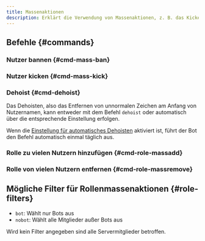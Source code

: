 ```yaml
---
title: Massenaktionen
description: Erklärt die Verwendung von Massenaktionen, z. B. das Kicken oder Bannen von mehreren Nutzern oder Hinzufügen/Entfernen von Rollen dieser.
---
```


## Befehle {#commands}

### Nutzer bannen {#cmd-mass-ban}

<Command slash="mass ban reason:Grund users:Liste von Nutzern, getrennt mit &quot; &quot;, &quot;,&quot; oder &quot;;&quot;" message="mass ban <Grund> <Liste von Nutzern, getrennt mit &quot; &quot;, &quot;,&quot; oder &quot;;&quot;>"></Command>

### Nutzer kicken {#cmd-mass-kick}

<Command slash="mass kick reason:Grund users:Liste von Nutzern, getrennt mit &quot; &quot;, &quot;,&quot; oder &quot;;&quot;" message="mass kick <Grund> <Liste von Nutzern, getrennt mit &quot; &quot;, &quot;,&quot; oder &quot;;&quot;>"></Command>

### Dehoist {#cmd-dehoist}

Das Dehoisten, also das Entfernen von unnormalen Zeichen am Anfang von Nutzernamen, kann entweder mit dem Befehl `dehoist` oder automatisch über die entsprechende Einstellung erfolgen.

Wenn die [Einstellung für automatisches Dehoisten](./settings#setting-auto-dehoist) aktiviert ist, führt der Bot den Befehl automatisch einmal täglich aus.

### Rolle zu vielen Nutzern hinzufügen {#cmd-role-massadd}

<Command slash="role massadd role:Rolle [filter:Filter]" message="role massadd <Rolle> [<Filter>]"></Command>

### Rolle von vielen Nutzern entfernen {#cmd-role-massremove}

<Command slash="role massremove role:Rolle [filter:Filter]" message="role massremove <Rolle> [<Filter>]"></Command>

## Mögliche Filter für Rollenmassenaktionen {#role-filters}

- `bot`: Wählt nur Bots aus
- `nobot`: Wählt alle Mitglieder außer Bots aus

Wird kein Filter angegeben sind alle Servermitglieder betroffen.
